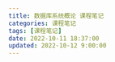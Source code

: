 ```yaml
---
title: 数据库系统概论 课程笔记
categories: 课程笔记
tags: [课程笔记]
date: 2022-10-11 18:37:00
updated: 2022-10-12 9:00:00
---
```


